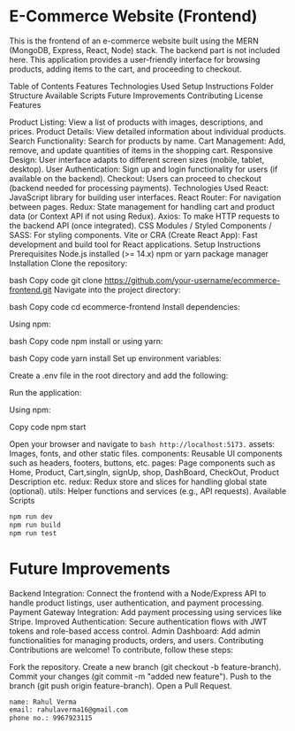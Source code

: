 # E-Commerce Website (Frontend)
This is the frontend of an e-commerce website built using the MERN (MongoDB, Express, React, Node) stack. The backend part is not included here. This application provides a user-friendly interface for browsing products, adding items to the cart, and proceeding to checkout.

Table of Contents
Features
Technologies Used
Setup Instructions
Folder Structure
Available Scripts
Future Improvements
Contributing
License
Features


Product Listing: View a list of products with images, descriptions, and prices.
Product Details: View detailed information about individual products.
Search Functionality: Search for products by name.
Cart Management: Add, remove, and update quantities of items in the shopping cart.
Responsive Design: User interface adapts to different screen sizes (mobile, tablet, desktop).
User Authentication: Sign up and login functionality for users (if available on the backend).
Checkout: Users can proceed to checkout (backend needed for processing payments).
Technologies Used
React: JavaScript library for building user interfaces.
React Router: For navigation between pages.
Redux: State management for handling cart and product data (or Context API if not using Redux).
Axios: To make HTTP requests to the backend API (once integrated).
CSS Modules / Styled Components / SASS: For styling components.
Vite or CRA (Create React App): Fast development and build tool for React applications.
Setup Instructions
Prerequisites
Node.js installed (>= 14.x)
npm or yarn package manager
Installation
Clone the repository:

bash
Copy code
git clone https://github.com/your-username/ecommerce-frontend.git
Navigate into the project directory:

bash
Copy code
cd ecommerce-frontend
Install dependencies:

Using npm:

bash
Copy code
npm install
or using yarn:

bash
Copy code
yarn install
Set up environment variables:

Create a .env file in the root directory and add the following:

Run the application:

Using npm:

Copy code
npm start

Open your browser and navigate to
```bash http://localhost:5173.```
assets: Images, fonts, and other static files.
components: Reusable UI components such as headers, footers, buttons, etc.
pages: Page components such as Home, Product, Cart,singIn, signUp, shop, DashBoard, CheckOut, Product Description etc.
redux: Redux store and slices for handling global state (optional).
utils: Helper functions and services (e.g., API requests).
Available Scripts
```bash
npm run dev
npm run build
npm run test
```
# Future Improvements
Backend Integration: Connect the frontend with a Node/Express API to handle product listings, user authentication, and payment processing.
Payment Gateway Integration: Add payment processing using services like Stripe.
Improved Authentication: Secure authentication flows with JWT tokens and role-based access control.
Admin Dashboard: Add admin functionalities for managing products, orders, and users.
Contributing
Contributions are welcome! To contribute, follow these steps:

Fork the repository.
Create a new branch (git checkout -b feature-branch).
Commit your changes (git commit -m "added new feature").
Push to the branch (git push origin feature-branch).
Open a Pull Request.
```bash
name: Rahul Verma
email: rahulaverma16@gmail.com
phone no.: 9967923115
```
